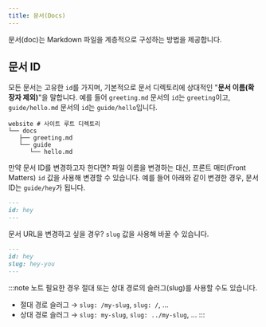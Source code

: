 ```yaml
---
title: 문서(Docs)
---
```


문서(doc)는 Markdown 파일을 계층적으로 구성하는 방법을 제공합니다.

## 문서 ID

모든 문서는 고유한 `id`를 가지며, 기본적으로 문서 디렉토리에 상대적인 "**문서 이름(확장자 제외)**"을 말합니다.
예를 들어 `greeting.md` 문서의 `id`는 `greeting`이고, `guide/hello.md` 문서의 `id`는 `guide/hello`입니다.

```shell {3,5}
website # 사이트 루트 디렉토리
└── docs
   ├── greeting.md
   └── guide
      └── hello.md
```

만약 문서 ID를 변경하고자 한다면? 파일 이름을 변경하는 대신, 프론트 매터(Front Matters) `id` 값을 사용해 변경할 수 있습니다.
예를 들어 아래와 같이 변경한 경우, 문서 ID는 `guide/hey`가 됩니다.

```md title="docs/guide/hello.md"
---
id: hey
---
```

문서 URL을 변경하고 싶을 경우? `slug` 값을 사용해 바꿀 수 있습니다.

```md title="docs/guide/hello.md"
---
id: hey
slug: hey-you
---
```

:::note 노트
필요한 경우 절대 또는 상대 경로의 슬러그(slug)를 사용할 수도 있습니다.

- 절대 경로 슬러그 → `slug: /my-slug`, `slug: /`, ...
- 상대 경로 슬러그 → `slug: my-slug`, `slug: ../my-slug`, ...
:::
